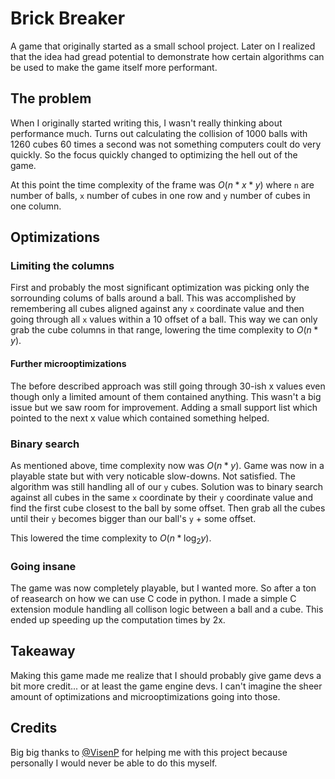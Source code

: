 # Brick Breaker
A game that originally started as a small school project. Later on I realized that the idea had gread potential to demonstrate how certain algorithms can be used to make the game itself more performant.

## The problem
When I originally started writing this, I wasn't really thinking about performance much. Turns out calculating the collision of 1000 balls with 1260 cubes 60 times a second was not something computers coult do very quickly. So the focus quickly changed to optimizing the hell out of the game.

At this point the time complexity of the frame was $O(n * x * y)$ where `n` are number of balls, `x` number of cubes in one row and `y` number of cubes in one column.

## Optimizations
### Limiting the columns
First and probably the most significant optimization was picking only the sorrounding colums of balls around a ball.
This was accomplished by remembering all cubes aligned against any `x` coordinate value and then going through all `x` values within a 10 offset of a ball.
This way we can only grab the cube columns in that range, lowering the time complexity to $O(n * y)$.

#### Further microoptimizations
The before described approach was still going through 30-ish x values even though only a limited amount of them contained anything. This wasn't a big issue but we saw room for improvement.
Adding a small support list which pointed to the next x value which contained something helped.

### Binary search
As mentioned above, time complexity now was $O(n * y)$. Game was now in a playable state but with very noticable slow-downs. Not satisfied.
The algorithm was still handling all of our `y` cubes. Solution was to binary search against all cubes in the same `x` coordinate by their `y` coordinate value and find the first cube closest to the ball by some offset. Then grab all the cubes until their `y` becomes bigger than our ball's `y` + some offset.

This lowered the time complexity to $O(n * \log_2{y})$.

### Going insane
The game was now completely playable, but I wanted more. So after a ton of reasearch on how we can use C code in python. I made a simple C extension module handling all collison logic between a ball and a cube.
This ended up speeding up the computation times by 2x.

## Takeaway
Making this game made me realize that I should probably give game devs a bit more credit... or at least the game engine devs. I can't imagine the sheer amount of optimizations and microoptimizations going into those.

## Credits
Big big thanks to [@VisenP](https://github.com/VisenP) for helping me with this project because personally I would never be able to do this myself.
